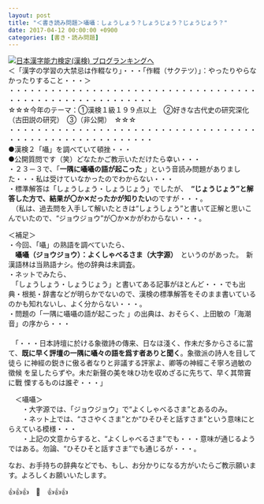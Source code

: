```yaml
---
layout: post
title: "＜書き読み問題＞囁囁：しょうしょう？しょうじょう？じょうじょう？"
date: 2017-04-12 00:00:00 +0900
categories: [書き・読み問題]
---
```


[![](/syuusyuu9701/assets/images/＜書き読み問題＞囁囁：しょうしょう？しょうじょう？じょうじょう？-br_c_3028_1.gif)](http://blog.with2.net/link.php?1659096:3028 "日本漢字能力検定(漢検) ブログランキングへ")[日本漢字能力検定(漢検) ブログランキングへ](http://blog.with2.ne/link.php?1659096:3028)  
＜「漢字の学習の大禁忌は作輟なり」・・・「作輟（サクテツ）」：やったりやらなかったりすること・・・＞  
・・・・・・・・・・・・・・・・・・・・・・・・・・・・・・・・・・・・・・・・・・・・・・・・・・・・・・・・・  
☆☆☆今年のテーマ：①漢検１級１９９点以上　②好きな古代史の研究深化（古田説の研究）　③（非公開）　☆☆☆　　  
・・・・・・・・・・・・・・・・・・・・・・・・・・・・・・・・・・・・・・・・・・・・・・・・・・・・・・・・・  
●漢検２「囁」を調べていて頓挫・・・  
●公開質問です（笑）どなたかご教示いただけたら幸い・・・  
・２３－３で、「**一隅に囁囁の語が起こった** 」という音読み問題がありました・・・私は受けていなかったのでわからない・・・  
・標準解答は「しょうしょう・しょうじょう」でしたが、　**“じょうじょう”と解答した方で、結果が〇か✕だったかが知りたい**のですが・・・。  
　（私は、過去問を入手して解いたときは“しょうしょう”と書いて正解と思いこんでいたので、“ジョウジョウ”が〇か✕かがわからない・・・。  
  
＜補足＞  
・今回、「囁」の熟語を調べていたら、  
　**囁囁（ジョウジョウ）：よくしゃべるさま（大字源）**　というのがあった。　新漢語林は当熟語ナシ。他の辞典は未調査。  
・ネットでみたら、  
　「しょうしょう・しょうじょう」と書いてある記事がほとんど・・・でも出典・根拠・辞書などが明らかでないので、漢検の標準解答をそのまま書いているのかも知れないし、よく分からない・・・。  
・問題の「一隅に囁囁の語が起こった 」の出典は、おそらく、上田敏の「海潮音」の序から・・・  
　  
　「・・・日本詩壇に於ける象徵詩の傳来、日なほ淺く、作未だ多からさるに當て、**既に早く評壇の一隅に囁々の語を爲す者ありと聞く**。象徵派の詩人を目して徒ら に神經の鋭きに傲る者なりと非議する評家よ、卿等の神經こそ寧ろ過敏の徵候 を呈したらずや。未だ新聲の美を味ひ功を収めざるに先ちて、早く其幣竇に戰 慄するものは誰ぞ・・・」  
  
　＜囁囁＞  
　　・大字源では、「ジョウジョウ」で“よくしゃべるさま”とあるのみ。  
　　・ネット上では、“ささやくさま”とか“ひそひそと話すさま”という意味にとらえている模様・・・  
　　・上記の文意からすると、“よくしゃべるさま”でも・・・意味が通じるようではある。勿論、“ひそひそと話すさま”でも通じるが・・・。  
  
なお、お手持ちの辞典などでも、もし、お分かりになる方がいたらご教示願います。よろしくお願いいたします。  
  
👍👍👍　🐔　👍👍👍  